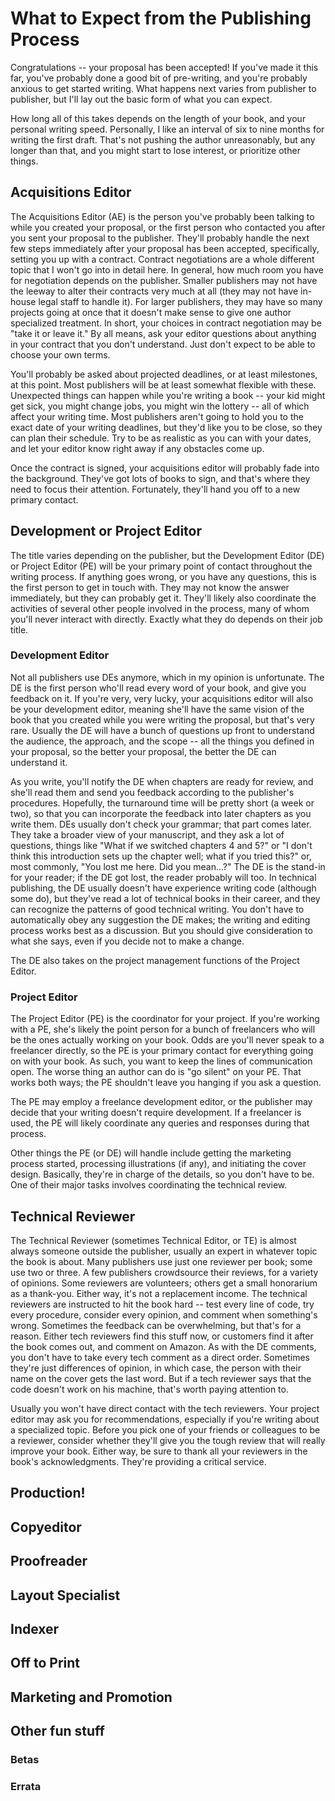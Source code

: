 # What to Expect from the Publishing Process

Congratulations -- your proposal has been accepted! If you've made it this far, you've probably done a good bit of pre-writing, and you're probably anxious to get started writing. What happens next varies from publisher to publisher, but I'll lay out the basic form of what you can expect.

How long all of this takes depends on the length of your book, and your personal writing speed. Personally, I like an interval of six to nine months for writing the first draft. That's not pushing the author unreasonably, but any longer than that, and you might start to lose interest, or prioritize other things.

## Acquisitions Editor

The Acquisitions Editor (AE) is the person you've probably been talking to while you created your proposal, or the first person who contacted you after you sent your proposal to the publisher. They'll probably handle the next few steps immediately after your proposal has been accepted, specifically, setting you up with a contract. Contract negotiations are a whole different topic that I won't go into in detail here. In general, how much room you have for negotiation depends on the publisher. Smaller publishers may not have the leeway to alter their contracts very much at all (they may not have in-house legal staff to handle it). For larger publishers, they may have so many projects going at once that it doesn't make sense to give one author specialized treatment. In short, your choices in contract negotiation may be "take it or leave it." By all means, ask your editor questions about anything in your contract that you don't understand. Just don't expect to be able to choose your own terms.

You'll probably be asked about projected deadlines, or at least milestones, at this point. Most publishers will be at least somewhat flexible with these. Unexpected things can happen while you're writing a book -- your kid might get sick, you might change jobs, you might win the lottery -- all of which affect your writing time. Most publishers aren't going to hold you to the exact date of your writing deadlines, but they'd like you to be close, so they can plan their schedule. Try to be as realistic as you can with your dates, and let your editor know right away if any obstacles come up.

Once the contract is signed, your acquisitions editor will probably fade into the background. They've got lots of books to sign, and that's where they need to focus their attention. Fortunately, they'll hand you off to a new primary contact.

## Development or Project Editor

The title varies depending on the publisher, but the Development Editor (DE) or Project Editor (PE) will be your primary point of contact throughout the writing process. If anything goes wrong, or you have any questions, this is the first person to get in touch with. They may not know the answer immediately, but they can probably get it. They'll likely also coordinate the activities of several other people involved in the process, many of whom you'll never interact with directly. Exactly what they do depends on their job title.

### Development Editor

Not all publishers use DEs anymore, which in my opinion is unfortunate. The DE is the first person who'll read every word of your book, and give you feedback on it. If you're very, very lucky, your acquisitions editor will also be your development editor, meaning she'll have the same vision of the book that you created while you were writing the proposal, but that's very rare. Usually the DE will have a bunch of questions up front to understand the audience, the approach, and the scope -- all the things you defined in your proposal, so the better your proposal, the better the DE can understand it. 

As you write, you'll notify the DE when chapters are ready for review, and she'll read them and send you feedback according to the publisher's procedures. Hopefully, the turnaround time will be pretty short (a week or two), so that you can incorporate the feedback into later chapters as you write them. DEs usually don't check your grammar; that part comes later. They take a broader view of your manuscript, and they ask a lot of questions, things like "What if we switched chapters 4 and 5?" or "I don't think this introduction sets up the chapter well; what if you tried this?" or, most commonly, "You lost me here. Did you mean...?" The DE is the stand-in for your reader; if the DE got lost, the reader probably will too. In technical publishing, the DE usually doesn't have experience writing code (although some do), but they've read a lot of technical books in their career, and they can recognize the patterns of good technical writing. You don't have to automatically obey any suggestion the DE makes; the writing and editing process works best as a discussion. But you should give consideration to what she says, even if you decide not to make a change.

The DE also takes on the project management functions of the Project Editor.

### Project Editor

The Project Editor (PE) is the coordinator for your project. If you're working with a PE, she's likely the point person for a bunch of freelancers who will be the ones actually working on your book. Odds are you'll never speak to a freelancer directly, so the PE is your primary contact for everything going on with your book. As such, you want to keep the lines of communication open. The worse thing an author can do is "go silent" on your PE. That works both ways; the PE shouldn't leave you hanging if you ask a question. 

The PE may employ a freelance development editor, or the publisher may decide that your writing doesn't require development. If a freelancer is used, the PE will likely coordinate any queries and responses during that process. 

Other things the PE (or DE) will handle include getting the marketing process started, processing illustrations (if any), and initiating the cover design. Basically, they're in charge of the details, so you don't have to be. One of their major tasks involves coordinating the technical review.

## Technical Reviewer

The Technical Reviewer (sometimes Technical Editor, or TE) is almost always someone outside the publisher, usually an expert in whatever topic the book is about. Many publishers use just one reviewer per book; some use two or three. A few publishers crowdsource their reviews, for a variety of opinions. Some reviewers are volunteers; others get a small honorarium as a thank-you. Either way, it's not a replacement income. The technical reviewers are instructed to hit the book hard -- test every line of code, try every procedure, consider every opinion, and comment when something's wrong. Sometimes the feedback can be overwhelming, but that's for a reason. Either tech reviewers find this stuff now, or customers find it after the book comes out, and comment on Amazon. As with the DE comments, you don't have to take every tech comment as a direct order. Sometimes they're just differences of opinion, in which case, the person with their name on the cover gets the last word. But if a tech reviewer says that the code doesn't work on his machine, that's worth paying attention to.

Usually you won't have direct contact with the tech reviewers. Your project editor may ask you for recommendations, especially if you're writing about a specialized topic. Before you pick one of your friends or colleagues to be a reviewer, consider whether they'll give you the tough review that will really improve your book. Either way, be sure to thank all your reviewers in the book's acknowledgments. They're providing a critical service.

## Production!

## Copyeditor

## Proofreader

## Layout Specialist

## Indexer

## Off to Print

## Marketing and Promotion

## Other fun stuff

### Betas

### Errata
